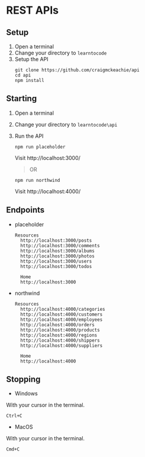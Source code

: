 # REST APIs

## Setup

1. Open a terminal
1. Change your directory to `learntocode`
1. Setup the API
   ```
   git clone https://github.com/craigmckeachie/api
   cd api
   npm install
   ```

## Starting

1. Open a terminal
1. Change your directory to `learntocode\api`
1. Run the API

   ```
   npm run placeholder
   ```

   Visit http://localhost:3000/

   > OR

   ```
   npm run northwind
   ```

   Visit http://localhost:4000/

## Endpoints

- placeholder

  ```
  Resources
    http://localhost:3000/posts
    http://localhost:3000/comments
    http://localhost:3000/albums
    http://localhost:3000/photos
    http://localhost:3000/users
    http://localhost:3000/todos

    Home
    http://localhost:3000
  ```

- northwind

  ```
  Resources
    http://localhost:4000/categories
    http://localhost:4000/customers
    http://localhost:4000/employees
    http://localhost:4000/orders
    http://localhost:4000/products
    http://localhost:4000/regions
    http://localhost:4000/shippers
    http://localhost:4000/suppliers

    Home
    http://localhost:4000
  ```

## Stopping

  - Windows

  With your cursor in the terminal.

  ```
  Ctrl+C
  ```

  - MacOS

  With your cursor in the terminal.

  ```
  Cmd+C
  ```
